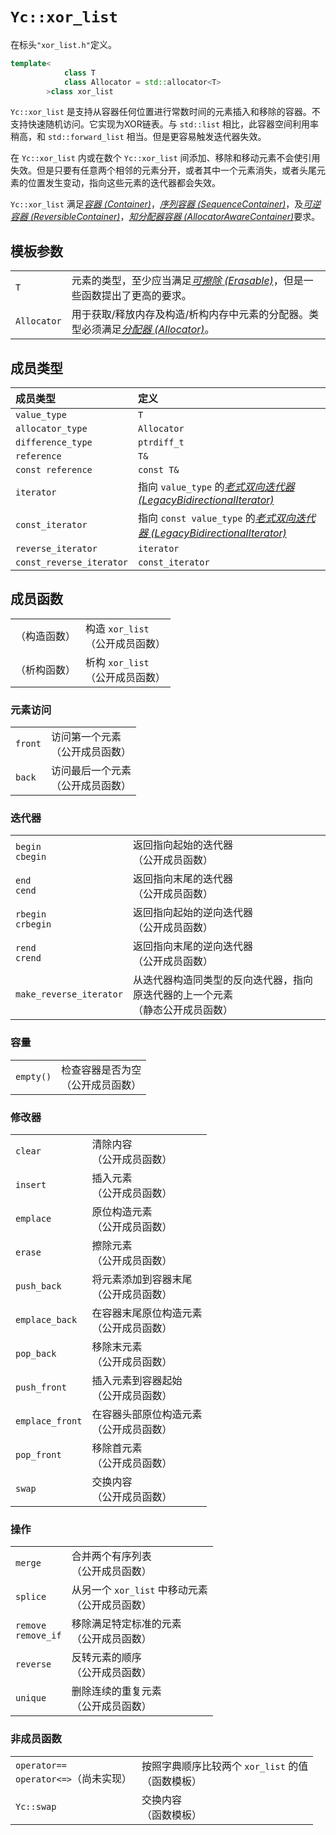 
# `Yc::xor_list`

在标头`"xor_list.h"`定义。

```C++
template<
            class T
            class Allocator = std::allocator<T>
        >class xor_list
```

`Yc::xor_list` 是支持从容器任何位置进行常数时间的元素插入和移除的容器。不支持快速随机访问。它实现为XOR链表。与 `std::list` 相比，此容器空间利用率稍高，和 `std::forward_list` 相当。但是更容易触发迭代器失效。

在 `Yc::xor_list` 内或在数个 `Yc::xor_list` 间添加、移除和移动元素不会使引用失效。但是只要有任意两个相邻的元素分开，或者其中一个元素消失，或者头尾元素的位置发生变动，指向这些元素的迭代器都会失效。

`Yc::xor_list` 满足[_容器 (Container)_](https://zh.cppreference.com/w/cpp/named_req/Container)，[_序列容器 (SequenceContainer)_](https://zh.cppreference.com/w/cpp/named_req/SequenceContainer)，及[_可逆容器 (ReversibleContainer)_](https://zh.cppreference.com/w/cpp/named_req/ReversibleContainer)，[_知分配器容器 (AllocatorAwareContainer)_](https://zh.cppreference.com/w/cpp/named_req/AllocatorAwareContainer)要求。

## 模板参数

| | |
|:-----|:-----|
|`T`|元素的类型，至少应当满足[_可擦除 (Erasable)_](https://zh.cppreference.com/w/cpp/named_req/Erasable)，但是一些函数提出了更高的要求。|
|`Allocator`|用于获取/释放内存及构造/析构内存中元素的分配器。类型必须满足[_分配器 (Allocator)_](https://zh.cppreference.com/w/cpp/named_req/Allocator)。|

## 成员类型

|成员类型|定义|
|:-|:-|
|`value_type`|`T`|
|`allocator_type`|`Allocator`|
|`difference_type`|`ptrdiff_t`|
|`reference`|`T&`|
|`const reference`|`const T&`|
|`iterator`|指向 `value_type` 的[_老式双向迭代器 (LegacyBidirectionalIterator)_](https://zh.cppreference.com/w/cpp/named_req/BidirectionalIterator)|
|`const_iterator`|指向 `const value_type` 的[_老式双向迭代器 (LegacyBidirectionalIterator)_](https://zh.cppreference.com/w/cpp/named_req/BidirectionalIterator)|
|`reverse_iterator`|`iterator`|
|`const_reverse_iterator`|`const_iterator`|

## 成员函数

|||
|:-|:-|
|（构造函数）|构造 `xor_list` <br>（公开成员函数）|
|（析构函数）|析构 `xor_list` <br>（公开成员函数）|

### 元素访问

|||
|:-|:-|
|`front`|访问第一个元素<br>（公开成员函数）|
|`back`|访问最后一个元素<br>（公开成员函数）|

### 迭代器

|||
|:-|:-|
|`begin`<br>`cbegin`|返回指向起始的迭代器<br>（公开成员函数）|
|`end`<br>`cend`|返回指向末尾的迭代器<br>（公开成员函数）|
|`rbegin`<br>`crbegin`|返回指向起始的逆向迭代器<br>（公开成员函数）|
|`rend`<br>`crend`|返回指向末尾的逆向迭代器<br>（公开成员函数）|
|`make_reverse_iterator`|从迭代器构造同类型的反向迭代器，指向原迭代器的上一个元素<br>（静态公开成员函数）|

### 容量

|||
|:-|:-|
|`empty()`|检查容器是否为空<br>（公开成员函数）|

### 修改器

|||
|:-|:-|
|`clear`|清除内容<br>（公开成员函数）|
|`insert`|插入元素<br>（公开成员函数）|
|`emplace`|原位构造元素<br>（公开成员函数）|
|`erase`|擦除元素<br>（公开成员函数）|
|`push_back`|将元素添加到容器末尾<br>（公开成员函数）|
|`emplace_back`|在容器末尾原位构造元素<br>（公开成员函数）|
|`pop_back`|移除末元素<br>（公开成员函数）|
|`push_front`|插入元素到容器起始<br>（公开成员函数）|
|`emplace_front`|在容器头部原位构造元素<br>（公开成员函数）|
|`pop_front`|移除首元素<br>（公开成员函数）|
|`swap`|交换内容<br>（公开成员函数）|

### 操作

|||
|:-|:-|
|`merge`|合并两个有序列表<br>（公开成员函数）|
|`splice`|从另一个 `xor_list` 中移动元素<br>（公开成员函数）|
|`remove`<br>`remove_if`|移除满足特定标准的元素<br>（公开成员函数）|
|`reverse`|反转元素的顺序<br>（公开成员函数）|
|`unique`|删除连续的重复元素<br>（公开成员函数）|

### 非成员函数

|||
|:-|:-|
|`operator==`<br>`operator<=>`（尚未实现）|按照字典顺序比较两个 `xor_list` 的值<br>（函数模板）|
|`Yc::swap`|交换内容<br>（函数模板）|
